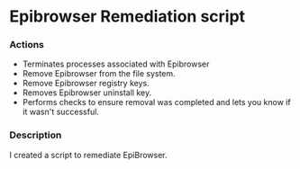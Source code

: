 # Epibrowser Remediation script

### Actions
- Terminates processes associated with Epibrowser
- Remove Epibrowser from the file system.
- Remove Epibrowser registry keys.
- Removes Epibrowser uninstall key.
- Performs checks to ensure removal was completed and lets you know if it wasn't successful.

### Description

I created a script to remediate EpiBrowser.
